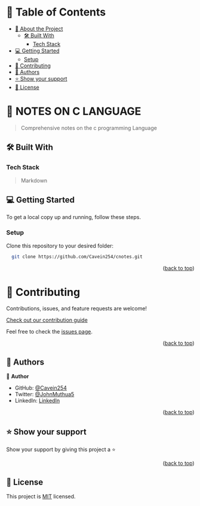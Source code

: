 # 📗 Table of Contents

- [📖 About the Project](#about-project)
  - [🛠 Built With](#built-with)
    - [Tech Stack](#tech-stack)
- [💻 Getting Started](#getting-started)
  - [Setup](#setup)
- [🤝 Contributing](#contributing)
- [👥 Authors](#authors)
- [⭐️ Show your support](#support)
- [📝 License](#license)

<!-- PROJECT DESCRIPTION -->

# 📖 NOTES ON C LANGUAGE<a name="about-project"></a>

> Comprehensive notes on the c programming Language


## 🛠 Built With <a name="built-with"></a>

### Tech Stack <a name="tech-stack"></a>
> Markdown

## 💻 Getting Started <a name="getting-started"></a>

To get a local copy up and running, follow these steps.

### Setup

Clone this repository to your desired folder:

```sh
  git clone https://github.com/Cavein254/cnotes.git
```
<p align="right">(<a href="#readme-top">back to top</a>)</p>


# 🤝 Contributing <a name="contributing"></a>
Contributions, issues, and feature requests are welcome!

[Check out our contribution guide](https://github.com/Cavein254/cnotes/blob/main/contributing.md)

Feel free to check the [issues page](https://github.com/Cavein254/cnotes/issues).

<p align="right">(<a href="#readme-top">back to top</a>)</p>

## 👥 Authors <a name="authors"></a>
👤 **Author**

- GitHub: [@Cavein254](https://github.com/Cavein254)
- Twitter: [@JohnMuthua5](https://twitter.com/JohnMuthua5)
- LinkedIn: [LinkedIn](https://www.linkedin.com/in/muthuahjohn/)

<p align="right">(<a href="#readme-top">back to top</a>)</p>


## ⭐️ Show your support <a name="support"></a>

Show your support by giving this project a :star:

<p align="right">(<a href="#readme-top">back to top</a>)</p>

## 📝 License <a name="license"></a>

This project is [MIT](./LICENSE) licensed.
